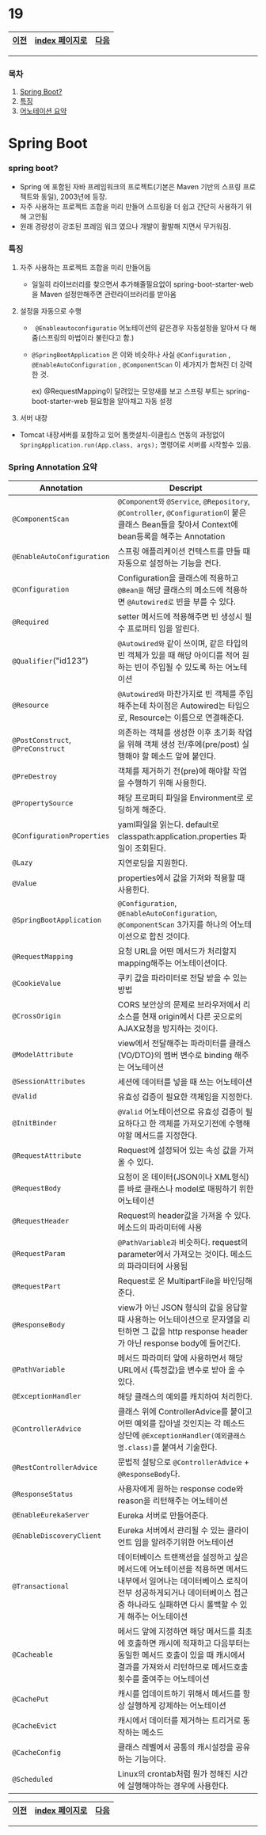 # 19

[이전](./18.md)|[index 페이지로](./00index.md) |[다음](./20.md)
---|---|---
<hr>


### 목차

1. [Spring Boot?](#spring-boot-1)
1. [특징](#특징)
1. [어노테이션 요약](#spring-annotation-요약)

# Spring Boot 



### spring boot?



- Spring 에 포함된 자바 프레임워크의 프로젝트(기본은 Maven 기반의 스프링 프로젝트와 동일), 2003년에 등장.
- 자주 사용하는 프로젝트 조합을 미리 만들어 스프링을 더 쉽고 간단히 사용하기 위해 고안됨
- 원래 경량성이 강조된 프레임 워크 였으나 개발이 활발해 지면서 무거워짐.



### 특징



1. 자주 사용하는 프로젝트 조합을 미리 만들어둠

   -   일일히 라이브러리를 찾으면서 추가해줄필요없이 spring-boot-starter-web을 Maven 설정만해주면 관련라이브러리를 받아옴

2. 설정을 자동으로 수행

   -  ` @Enableautoconfiguratio`  어노테이션의 같은경우 자동설정을 알아서 다 해줌(스프링의 마법이라 불린다고 함.)

   -  `@SpringBootApplication` 은 이와 비슷하나 사실   `@Configuration` , `@EnableAutoConfiguration` , `@ComponentScan` 이 세가지가 합쳐진 더 강력한 것.

      ex) @RequestMapping이 달려있는 모양새를 보고 스프링 부트는  spring-boot-starter-web 필요함을 알아채고 자동 설정

3. 서버 내장

-   Tomcat 내장서버를 포함하고 있어 톰캣설치-이클립스 연동의 과정없이 `SpringApplication.run(App.class, args);` 명령어로 서버를 시작할수 있음.



### Spring Annotation 요약



| Annotation                        | Descript                                                     |
| --------------------------------- | ------------------------------------------------------------ |
| `@ComponentScan`                  | `@Component와` `@Service`, `@Repository`, `@Controller`, `@Configuration이` 붙은 클래스 Bean들을 찾아서 Context에 bean등록을 해주는 Annotation |
| `@EnableAutoConfiguration`        | 스프링 애플리케이션 컨텍스트를 만들 때 자동으로 설정하는 기능을 켠다. |
| `@Configuration`                  | Configuration을 클래스에 적용하고 `@Bean을` 해당 클래스의 메소드에 적용하면 `@Autowired로` 빈을 부를 수 있다. |
| `@Required`                       | setter 메서드에 적용해주면 빈 생성시 필수 프로퍼티 임을 알린다. |
| `@Qualifier`("id123")             | `@Autowired와` 같이 쓰이며, 같은 타입의 빈 객체가 있을 때 해당 아이디를 적어 원하는 빈이 주입될 수 있도록 하는 어노테이션 |
| `@Resource`                       | `@Autowired와` 마찬가지로 빈 객체를 주입해주는데 차이점은 Autowired는 타입으로, Resource는 이름으로 연결해준다. |
| `@PostConstruct`, `@PreConstruct` | 의존하는 객체를 생성한 이후 초기화 작업을 위해 객체 생성 전/후에(pre/post) 실행해야 할 메소드 앞에 붙인다. |
| `@PreDestroy`                     | 객체를 제거하기 전(pre)에 해야할 작업을 수행하기 위해 사용한다. |
| `@PropertySource`                 | 해당 프로퍼티 파일을 Environment로 로딩하게 해준다.          |
| `@ConfigurationProperties`        | yaml파일을 읽는다. default로 classpath:application.properties 파일이 조회된다. |
| `@Lazy`                           | 지연로딩을 지원한다.                                         |
| `@Value`                          | properties에서 값을 가져와 적용할 때 사용한다.               |
| `@SpringBootApplication`          | `@Configuration`, `@EnableAutoConfiguration`, `@ComponentScan` 3가지를 하나의 어노테이션으로 합친 것이다. |
| `@RequestMapping`                 | 요청 URL을 어떤 메서드가 처리할지 mapping해주는 어노테이션이다. |
| `@CookieValue`                    | 쿠키 값을 파라미터로 전달 받을 수 있는 방법                  |
| `@CrossOrigin`                    | CORS 보안상의 문제로 브라우저에서 리소스를 현재 origin에서 다른 곳으로의 AJAX요청을 방지하는 것이다. |
| `@ModelAttribute`                 | view에서 전달해주는 파라미터를 클래스(VO/DTO)의 멤버 변수로 binding 해주는 어노테이션 |
| `@SessionAttributes`              | 세션에 데이터를 넣을 때 쓰는 어노테이션                      |
| `@Valid`                          | 유효성 검증이 필요한 객체임을 지정한다.                      |
| `@InitBinder`                     | `@Valid` 어노테이션으로 유효성 검증이 필요하다고 한 객체를 가져오기전에 수행해야할 메서드를 지정한다. |
| `@RequestAttribute`               | Request에 설정되어 있는 속성 값을 가져올 수 있다.            |
| `@RequestBody`                    | 요청이 온 데이터(JSON이나 XML형식)를 바로 클래스나 model로 매핑하기 위한 어노테이션 |
| `@RequestHeader`                  | Request의 header값을 가져올 수 있다. 메소드의 파라미터에 사용 |
| `@RequestParam`                   | `@PathVariable과` 비슷하다. request의 parameter에서 가져오는 것이다. 메소드의 파라미터에 사용됨 |
| `@RequestPart`                    | Request로 온 MultipartFile을 바인딩해준다.                   |
| `@ResponseBody`                   | view가 아닌 JSON 형식의 값을 응답할 때 사용하는 어노테이션으로 문자열을 리턴하면 그 값을 http response header가 아닌 response body에 들어간다. |
| `@PathVariable`                   | 메서드 파라미터 앞에 사용하면서 해당 URL에서 {특정값}을 변수로 받아 올 수 있다. |
| `@ExceptionHandler`               | 해당 클래스의 예외를 캐치하여 처리한다.                      |
| `@ControllerAdvice`               | 클래스 위에 ControllerAdvice를 붙이고 어떤 예외를 잡아낼 것인지는 각 메소드 상단에 `@ExceptionHandler(예외클래스명.class)`를 붙여서 기술한다. |
| `@RestControllerAdvice`           | 문법적 설탕으로 `@ControllerAdvice` + `@ResponseBody`다.     |
| `@ResponseStatus`                 | 사용자에게 원하는 response code와 reason을 리턴해주는 어노테이션 |
| `@EnableEurekaServer`             | Eureka 서버로 만들어준다.                                    |
| `@EnableDiscoveryClient`          | Eureka 서버에서 관리될 수 있는 클라이언트 임을 알려주기위한 어노테이션 |
| `@Transactional`                  | 데이터베이스 트랜잭션을 설정하고 싶은 메서드에 어노테이션을 적용하면 메서드 내부에서 일어나는 데이터베이스 로직이 전부 성공하게되거나 데이터베이스 접근중 하나라도 실패하면 다시 롤백할 수 있게 해주는 어노테이션 |
| `@Cacheable`                      | 메서드 앞에 지정하면 해당 메서드를 최초에 호출하면 캐시에 적재하고 다음부터는 동일한 메서드 호출이 있을 때 캐시에서 결과를 가져와서 리턴하므로 메서드호출 횟수를 줄여주는 어노테이션 |
| `@CachePut`                       | 캐시를 업데이트하기 위해서 메서드를 항상 실행하게 강제하는 어노테이션 |
| `@CacheEvict`                     | 캐시에서 데이터를 제거하는 트리거로 동작하는 메소드          |
| `@CacheConfig`                    | 클래스 레벨에서 공통의 캐시설정을 공유하는 기능이다.         |
| `@Scheduled`                      | Linux의 crontab처럼 뭔가 정해진 시간에 실행해야하는 경우에 사용한다. |






[이전](./18.md)|[index 페이지로](./00index.md) |[다음](./20.md)
---|---|---
<hr>
